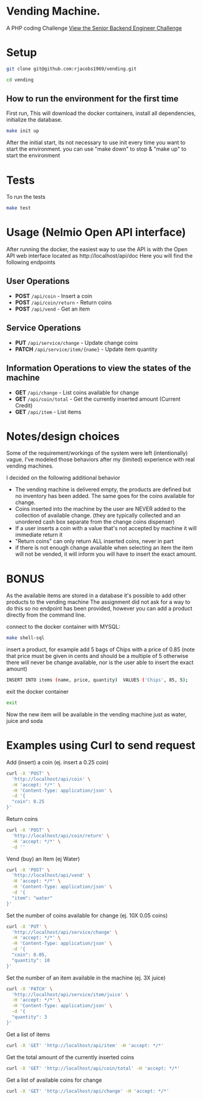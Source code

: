 # Vending Machine.

A PHP coding Challenge
[View the Senior Backend Engineer Challenge](Challenge.md)

# Setup

```bash
git clone git@github.com:rjacobs1969/vending.git
```

```bash
cd vending
```

## How to run the environment for the first time

First run, This will download the docker containers, install all dependencies, initialize the database.
```bash
make init up
```

After the initial start, its not necessary to use init every time you want to start the environment. you can use "make down" to stop & "make up" to start the environment

# Tests

To run the tests
```bash
make test
```

# Usage (Nelmio Open API interface)

After running the docker, the easiest way to use the API is with the Open API web interface located  as http://localhost/api/doc
Here you will find the following endpoints

## User Operations
- **POST** `/api/coin` - Insert a coin
- **POST** `/api/coin/return` - Return coins
- **POST** `/api/vend` - Get an item

## Service Operations
- **PUT** `/api/service/change` - Update change coins
- **PATCH** `/api/service/item/{name}` - Update item quantity

## Information Operations to view the states of the machine
- **GET** `/api/change` - List coins available for change
- **GET** `/api/coin/total` - Get the currently inserted amount (Current Credit)
- **GET** `/api/item` - List items

# Notes/design choices

Some of the requirement/workings of the system were left (intentionally) vague. I've modeled those behaviors after my (limited) experience with real vending machines.

I decided on the following additional behavior
- The vending machine is delivered empty, the products are defined but no inventory has been added. The same goes for the coins available for change.
- Coins inserted into the machine by the user are NEVER added to the collection of available change. (they are typically collected and an unordered cash box separate from the change coins dispenser)
- If a user inserts a coin with a value that's not accepted by machine it will immediate return it
- "Return coins" can only return ALL inserted coins, never in part
- if there is not enough change available when selecting an item the item will not be vended, it will inform you will have to insert the exact amount.

# BONUS

As the available items are stored in a database it's possible to add other products to the vending machine
The assignment did not ask for a way to do this so no endpoint has been provided, however you can add a product directly from the command line.

connect to the docker container with MYSQL:
```bash
make shell-sql
```

insert a product, for example add 5 bags of Chips with a price of 0.85
(note that price must be given in cents and should be a multiple of 5 otherwise there will never be change available, nor is the user able to insert the exact amount)
```bash
INSERT INTO items (name, price, quantity)  VALUES ('Chips', 85, 5);
```

exit the docker container
```bash
exit
```

Now the new item will be available in the vending machine just as water, juice and soda

# Examples using Curl to send request

Add (insert) a coin (ej. insert a 0.25 coin)
```bash
curl -X 'POST' \
  'http://localhost/api/coin' \
  -H 'accept: */*' \
  -H 'Content-Type: application/json' \
  -d '{
  "coin": 0.25
}'
```

Return coins
```bash
curl -X 'POST' \
  'http://localhost/api/coin/return' \
  -H 'accept: */*' \
  -d ''
```

Vend (buy) an Item (ej Water)
```bash
curl -X 'POST' \
  'http://localhost/api/vend' \
  -H 'accept: */*' \
  -H 'Content-Type: application/json' \
  -d '{
  "item": "water"
}'
```

Set the number of coins available for change (ej. 10X 0.05 coins)
```bash
curl -X 'PUT' \
  'http://localhost/api/service/change' \
  -H 'accept: */*' \
  -H 'Content-Type: application/json' \
  -d '{
  "coin": 0.05,
  "quantity": 10
}'
```

Set the number of an item available in the machine (ej. 3X juice)
```bash
curl -X 'PATCH' \
  'http://localhost/api/service/item/juice' \
  -H 'accept: */*' \
  -H 'Content-Type: application/json' \
  -d '{
  "quantity": 3
}'
```

Get a list of items
```bash
curl -X 'GET' 'http://localhost/api/item' -H 'accept: */*'
```

Get the total amount of the currently inserted coins
```bash
curl -X 'GET' 'http://localhost/api/coin/total' -H 'accept: */*'
```

Get a list of available coins for change
```bash
curl -X 'GET' 'http://localhost/api/change' -H 'accept: */*'
```
